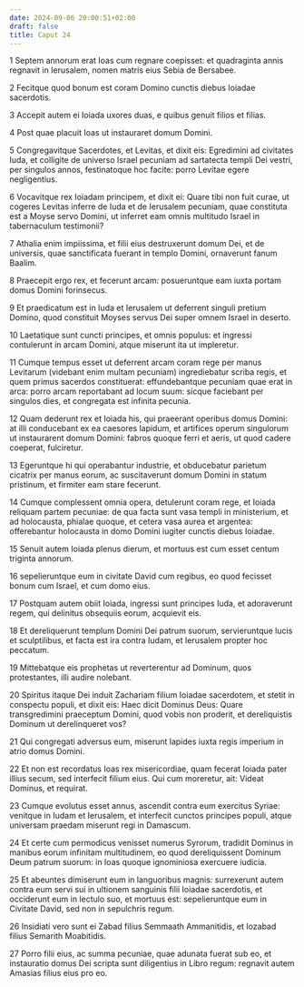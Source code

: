 ```yaml
---
date: 2024-09-06 20:00:51+02:00
draft: false
title: Caput 24
---
```





1 Septem annorum erat Ioas cum regnare coepisset: et quadraginta annis regnavit in Ierusalem, nomen matris eius Sebia de Bersabee.

2 Fecitque quod bonum est coram Domino cunctis diebus Ioiadae sacerdotis.

3 Accepit autem ei Ioiada uxores duas, e quibus genuit filios et filias.

4 Post quae placuit Ioas ut instauraret domum Domini.

5 Congregavitque Sacerdotes, et Levitas, et dixit eis: Egredimini ad civitates Iuda, et colligite de universo Israel pecuniam ad sartatecta templi Dei vestri, per singulos annos, festinatoque hoc facite: porro Levitae egere negligentius.

6 Vocavitque rex Ioiadam principem, et dixit ei: Quare tibi non fuit curae, ut cogeres Levitas inferre de Iuda et de Ierusalem pecuniam, quae constituta est a Moyse servo Domini, ut inferret eam omnis multitudo Israel in tabernaculum testimonii?

7 Athalia enim impiissima, et filii eius destruxerunt domum Dei, et de universis, quae sanctificata fuerant in templo Domini, ornaverunt fanum Baalim.

8 Praecepit ergo rex, et fecerunt arcam: posueruntque eam iuxta portam domus Domini forinsecus.

9 Et praedicatum est in Iuda et Ierusalem ut deferrent singuli pretium Domino, quod constituit Moyses servus Dei super omnem Israel in deserto.

10 Laetatique sunt cuncti principes, et omnis populus: et ingressi contulerunt in arcam Domini, atque miserunt ita ut impleretur.

11 Cumque tempus esset ut deferrent arcam coram rege per manus Levitarum (videbant enim multam pecuniam) ingrediebatur scriba regis, et quem primus sacerdos constituerat: effundebantque pecuniam quae erat in arca: porro arcam reportabant ad locum suum: sicque faciebant per singulos dies, et congregata est infinita pecunia.

12 Quam dederunt rex et Ioiada his, qui praeerant operibus domus Domini: at illi conducebant ex ea caesores lapidum, et artifices operum singulorum ut instaurarent domum Domini: fabros quoque ferri et aeris, ut quod cadere coeperat, fulciretur.

13 Egeruntque hi qui operabantur industrie, et obducebatur parietum cicatrix per manus eorum, ac suscitaverunt domum Domini in statum pristinum, et firmiter eam stare fecerunt.

14 Cumque complessent omnia opera, detulerunt coram rege, et Ioiada reliquam partem pecuniae: de qua facta sunt vasa templi in ministerium, et ad holocausta, phialae quoque, et cetera vasa aurea et argentea: offerebantur holocausta in domo Domini iugiter cunctis diebus Ioiadae.

15 Senuit autem Ioiada plenus dierum, et mortuus est cum esset centum triginta annorum.

16 sepelieruntque eum in civitate David cum regibus, eo quod fecisset bonum cum Israel, et cum domo eius.

17 Postquam autem obiit Ioiada, ingressi sunt principes Iuda, et adoraverunt regem, qui delinitus obsequiis eorum, acquievit eis.

18 Et dereliquerunt templum Domini Dei patrum suorum, servieruntque lucis et sculptilibus, et facta est ira contra Iudam, et Ierusalem propter hoc peccatum.

19 Mittebatque eis prophetas ut reverterentur ad Dominum, quos protestantes, illi audire nolebant.

20 Spiritus itaque Dei induit Zachariam filium Ioiadae sacerdotem, et stetit in conspectu populi, et dixit eis: Haec dicit Dominus Deus: Quare transgredimini praeceptum Domini, quod vobis non proderit, et dereliquistis Dominum ut derelinqueret vos?

21 Qui congregati adversus eum, miserunt lapides iuxta regis imperium in atrio domus Domini.

22 Et non est recordatus Ioas rex misericordiae, quam fecerat Ioiada pater illius secum, sed interfecit filium eius. Qui cum moreretur, ait: Videat Dominus, et requirat.

23 Cumque evolutus esset annus, ascendit contra eum exercitus Syriae: venitque in Iudam et Ierusalem, et interfecit cunctos principes populi, atque universam praedam miserunt regi in Damascum.

24 Et certe cum permodicus venisset numerus Syrorum, tradidit Dominus in manibus eorum infinitam multitudinem, eo quod dereliquissent Dominum Deum patrum suorum: in Ioas quoque ignominiosa exercuere iudicia.

25 Et abeuntes dimiserunt eum in languoribus magnis: surrexerunt autem contra eum servi sui in ultionem sanguinis filii Ioiadae sacerdotis, et occiderunt eum in lectulo suo, et mortuus est: sepelieruntque eum in Civitate David, sed non in sepulchris regum.

26 Insidiati vero sunt ei Zabad filius Semmaath Ammanitidis, et Iozabad filius Semarith Moabitidis.

27 Porro filii eius, ac summa pecuniae, quae adunata fuerat sub eo, et instauratio domus Dei scripta sunt diligentius in Libro regum: regnavit autem Amasias filius eius pro eo.

